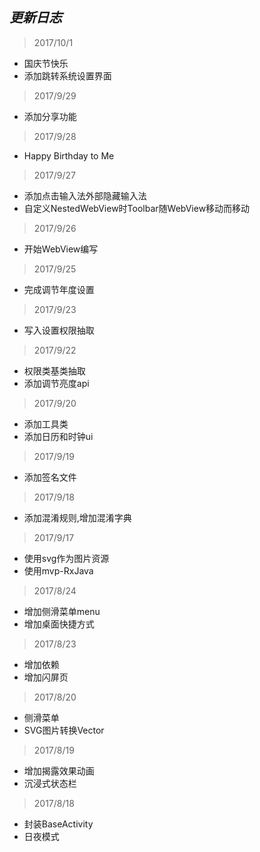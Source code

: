 ## *更新日志*
> 2017/10/1
- 国庆节快乐
- 添加跳转系统设置界面

> 2017/9/29
- 添加分享功能

> 2017/9/28
- Happy Birthday to Me

> 2017/9/27
- 添加点击输入法外部隐藏输入法
- 自定义NestedWebView时Toolbar随WebView移动而移动

> 2017/9/26
- 开始WebView编写

> 2017/9/25
- 完成调节年度设置

> 2017/9/23
- 写入设置权限抽取

> 2017/9/22
- 权限类基类抽取
- 添加调节亮度api

> 2017/9/20
- 添加工具类
- 添加日历和时钟ui

> 2017/9/19
- 添加签名文件

> 2017/9/18
- 添加混淆规则,增加混淆字典

> 2017/9/17
- 使用svg作为图片资源
- 使用mvp-RxJava

> 2017/8/24
- 增加侧滑菜单menu
- 增加桌面快捷方式

> 2017/8/23
- 增加依赖
- 增加闪屏页

> 2017/8/20
- 侧滑菜单
- SVG图片转换Vector

> 2017/8/19
- 增加揭露效果动画
- 沉浸式状态栏

> 2017/8/18
- 封装BaseActivity
- 日夜模式 

 

